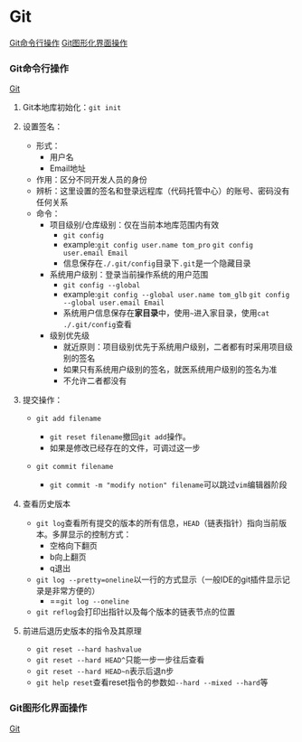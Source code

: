 # Git
[Git命令行操作](#git命令行操作)
[Git图形化界面操作](#git图形化界面操作)
### Git命令行操作
[Git](#git)
1. Git本地库初始化：`git init`
2. 设置签名：
    * 形式：
        * 用户名
        * Email地址
    * 作用：区分不同开发人员的身份
    * 辨析：这里设置的签名和登录远程库（代码托管中心）的账号、密码没有任何关系
    * 命令：
        * 项目级别/仓库级别：仅在当前本地库范围内有效
            * `git config`
            * example:`git config user.name tom_pro`
            `git config user.email Email`
            * 信息保存在`./.git/config`目录下`.git`是一个隐藏目录
        * 系统用户级别：登录当前操作系统的用户范围
            * `git config --global`
            * example:`git config --global user.name tom_glb`
            `git config --global user.email Email`
            * 系统用户信息保存在**家目录**中，使用`~`进入家目录，使用`cat ./.git/config`查看
        * 级别优先级
            * 就近原则：项目级别优先于系统用户级别，二者都有时采用项目级别的签名
            * 如果只有系统用户级别的签名，就医系统用户级别的签名为准
            * 不允许二者都没有
3. 提交操作：
    * `git add filename`
        * `git reset filename`撤回`git add`操作。
        * 如果是修改已经存在的文件，可调过这一步

    * `git commit filename`
        * `git commit -m "modify notion" filename`可以跳过`vim`编辑器阶段
4. 查看历史版本
    * `git log`查看所有提交的版本的所有信息，`HEAD`（链表指针）指向当前版本。多屏显示的控制方式：
        * 空格向下翻页
        * b向上翻页
        * q退出
    * `git log --pretty=oneline`以一行的方式显示（一般IDE的git插件显示记录是非常方便的）
        * ==`git log --oneline`
    * `git reflog`会打印出指针以及每个版本的链表节点的位置

5. 前进后退历史版本的指令及其原理
    * `git reset --hard hashvalue`
    * `git reset --hard HEAD^`只能一步一步往后查看
    * `git reset --hard HEAD~n`表示后退n步
    * `git help reset`查看reset指令的参数如`--hard --mixed --hard`等
### Git图形化界面操作
[Git](#git)
